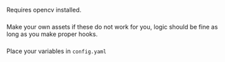 Requires opencv installed.
###  
Make your own assets if these do not work for you, logic should be fine as long as you make proper hooks.
###
Place your variables in `config.yaml` 
